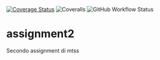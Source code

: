 [![Coverage Status](https://coveralls.io/repos/github/ZxPat/assignment2/badge.svg?branch=main)](https://coveralls.io/github/ZxPat/assignment2?branch=main)
![Coveralls](https://img.shields.io/coverallsCoverage/github/ZxPat/assignment2?style=for-the-badge)
![GitHub Workflow Status](https://img.shields.io/github/actions/workflow/status/ZxPat/assignment2/build.yml?style=for-the-badge)
# assignment2
Secondo assignment di mtss
